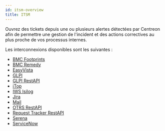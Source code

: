 ```yaml
---
id: itsm-overview
title: ITSM
---
```


Ouvrez des tickets depuis une ou plusieurs alertes détectées par Centreon
afin de permettre une gestion de l'incident et des actions correctives au plus proche 
de vos processus internes.

Les interconnexions disponibles sont les suivantes :

* [BMC Footprints](ot-bmc-footprints.html)
* [BMC Remedy](ot-bmc-remedy.html)
* [EasyVista](ot-easyvista.html)
* [GLPI](ot-glpi.html)
* [GLPI RestAPI](ot-glpi-restapi.html)
* [iTop](ot-itop.html)
* [IWS Isilog](ot-iws-isilog.html)
* [Jira](ot-jira.html)
* [Mail](ot-mail.html)
* [OTRS RestAPI](ot-otrs-restapi.html)
* [Request Tracker RestAPI](ot-request-tracker-restapi.html)
* [Serena](ot-serena.html)
* [ServiceNow](ot-servicenow.html)
